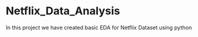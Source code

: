 # Netflix_Data_Analysis
In this project we have created basic EDA for Netflix Dataset using python

